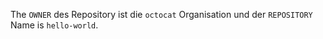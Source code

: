 The `OWNER` des Repository ist die `octocat` Organisation und der `REPOSITORY` Name is `hello-world`.
